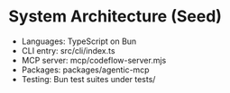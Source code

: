 # System Architecture (Seed)

- Languages: TypeScript on Bun
- CLI entry: src/cli/index.ts
- MCP server: mcp/codeflow-server.mjs
- Packages: packages/agentic-mcp
- Testing: Bun test suites under tests/

